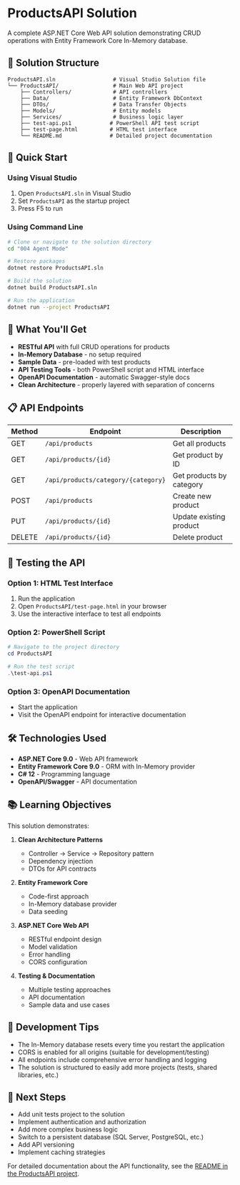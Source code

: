 # ProductsAPI Solution

A complete ASP.NET Core Web API solution demonstrating CRUD operations with Entity Framework Core In-Memory database.

## 📁 Solution Structure

```
ProductsAPI.sln                  # Visual Studio Solution file
└── ProductsAPI/                 # Main Web API project
    ├── Controllers/             # API controllers
    ├── Data/                    # Entity Framework DbContext
    ├── DTOs/                    # Data Transfer Objects
    ├── Models/                  # Entity models
    ├── Services/                # Business logic layer
    ├── test-api.ps1            # PowerShell API test script
    ├── test-page.html          # HTML test interface
    └── README.md               # Detailed project documentation
```

## 🚀 Quick Start

### Using Visual Studio

1. Open `ProductsAPI.sln` in Visual Studio
2. Set `ProductsAPI` as the startup project
3. Press F5 to run

### Using Command Line

```bash
# Clone or navigate to the solution directory
cd "004 Agent Mode"

# Restore packages
dotnet restore ProductsAPI.sln

# Build the solution
dotnet build ProductsAPI.sln

# Run the application
dotnet run --project ProductsAPI
```

## 🎯 What You'll Get

- **RESTful API** with full CRUD operations for products
- **In-Memory Database** - no setup required
- **Sample Data** - pre-loaded with test products
- **API Testing Tools** - both PowerShell script and HTML interface
- **OpenAPI Documentation** - automatic Swagger-style docs
- **Clean Architecture** - properly layered with separation of concerns

## 📋 API Endpoints

| Method | Endpoint | Description |
|--------|----------|-------------|
| GET | `/api/products` | Get all products |
| GET | `/api/products/{id}` | Get product by ID |
| GET | `/api/products/category/{category}` | Get products by category |
| POST | `/api/products` | Create new product |
| PUT | `/api/products/{id}` | Update existing product |
| DELETE | `/api/products/{id}` | Delete product |

## 🧪 Testing the API

### Option 1: HTML Test Interface
1. Run the application
2. Open `ProductsAPI/test-page.html` in your browser
3. Use the interactive interface to test all endpoints

### Option 2: PowerShell Script
```powershell
# Navigate to the project directory
cd ProductsAPI

# Run the test script
.\test-api.ps1
```

### Option 3: OpenAPI Documentation
- Start the application
- Visit the OpenAPI endpoint for interactive documentation

## 🛠️ Technologies Used

- **ASP.NET Core 9.0** - Web API framework
- **Entity Framework Core 9.0** - ORM with In-Memory provider
- **C# 12** - Programming language
- **OpenAPI/Swagger** - API documentation

## 📚 Learning Objectives

This solution demonstrates:

1. **Clean Architecture Patterns**
   - Controller → Service → Repository pattern
   - Dependency injection
   - DTOs for API contracts

2. **Entity Framework Core**
   - Code-first approach
   - In-Memory database provider
   - Data seeding

3. **ASP.NET Core Web API**
   - RESTful endpoint design
   - Model validation
   - Error handling
   - CORS configuration

4. **Testing & Documentation**
   - Multiple testing approaches
   - API documentation
   - Sample data and use cases

## 🔧 Development Tips

- The In-Memory database resets every time you restart the application
- CORS is enabled for all origins (suitable for development/testing)
- All endpoints include comprehensive error handling and logging
- The solution is structured to easily add more projects (tests, shared libraries, etc.)

## 📖 Next Steps

- Add unit tests project to the solution
- Implement authentication and authorization
- Add more complex business logic
- Switch to a persistent database (SQL Server, PostgreSQL, etc.)
- Add API versioning
- Implement caching strategies

For detailed documentation about the API functionality, see the [README in the ProductsAPI project](ProductsAPI/README.md).
